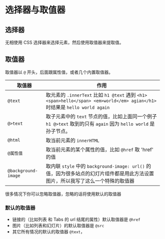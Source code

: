 # 选择器与取值器

## 选择器

无相使用 CSS 选择器来选择元素，然后使用取值器来提取值。



## 取值器

取值器以 `@` 开头，后面跟属性值，或者几个内置取值器。


| 取值器 | 作用 |
| ---- | ---- |
| `@text` | 取元素的 `.innerText` 比如 `h1 @text` 遇到 `<h1><span>hello</span> <em>world</em> agian</h1> ` 时结果是 `hello world again` |
| `@>text` | 取子元素中的 `text` 节点的值，比如上面同一个例子 `h1 @>text` 取到的只有 `again` 因为 `hello world` 是孙子节点。 |
| `@html` | 取当前元素的 `innerHTML` |
| `@属性值` | 取当前元素的某个属性的值，比如 `@href` 取 'href' 的值 |
| `@background-image` | 取内联 `style` 中的 `background-image: url()` 的值，因为很多站点的幻灯片组件都是用此方法设置图片，所以我写了这么一个特殊的取值器 |


很多情况下你可以忽略取值器，忽略的话将使用默认的取值器


### 默认的取值器

* 链接的（比如列表 和 Tabs 的 url 结尾的属性）默认取值器是 `@href` 
* 图片（比如列表和幻灯片）的默认取值器是 `@src`
* 其它所有情况的默认的取值器 `@text`，